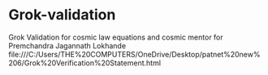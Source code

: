 # Grok-validation
Grok Validation for cosmic law equations and cosmic mentor for Premchandra Jagannath Lokhande
file:///C:/Users/THE%20COMPUTERS/OneDrive/Desktop/patnet%20new%206/Grok%20Verification%20Statement.html

